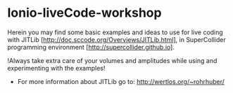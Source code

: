 Ionio-liveCode-workshop
=======================
Herein you may find some basic examples and ideas to use for live coding with JITLib [http://doc.sccode.org/Overviews/JITLib.html], in SuperCollider programming environment [http://supercollider.github.io]. 

!Always take extra care of your volumes and amplitudes while using and experimenting with the examples!

* For more information about JITLib go to: http://wertlos.org/~rohrhuber/
